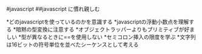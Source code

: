 #javascript
##javascript に慣れ親しむ

*どのjavascriptを使っているのかを意識する
*javascriptの浮動小数点を理解する
*暗黙の型変換に注意する
*オブジェクトラッパーよりもプリミティブが好ましい
*型が異なるときに==を使用しない
*セミコロン挿入の限度を学ぶ
*文字列は16ビットの符号単位を並べたシーケンスとして考える
